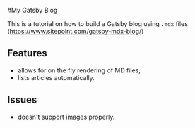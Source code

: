 #My Gatsby Blog

This is a tutorial on how to build a Gatsby blog using `.mdx` files (https://www.sitepoint.com/gatsby-mdx-blog/)

## Features
- allows for on the fly rendering of MD files,
- lists articles automatically.

## Issues
- doesn't support images properly.